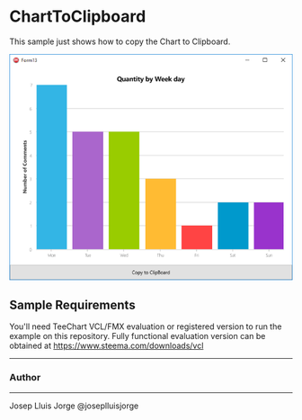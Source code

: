 ChartToClipboard
==================

This sample just shows how to copy the Chart to Clipboard.

![](Screenshots/ChartToClipboard.png)

## Sample Requirements

You'll need TeeChart VCL/FMX evaluation or registered version to run the example on this repository. Fully functional evaluation version can be obtained at https://www.steema.com/downloads/vcl

------
### Author
------
Josep Lluis Jorge
@joseplluisjorge
